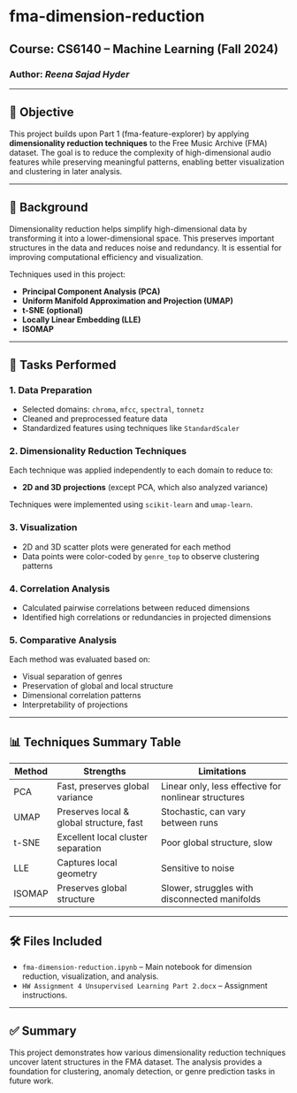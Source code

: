 
# fma-dimension-reduction
## Course: CS6140 – Machine Learning (Fall 2024)

### Author: *Reena Sajad Hyder*  

---

## 📌 Objective

This project builds upon Part 1 (fma-feature-explorer) by applying **dimensionality reduction techniques** to the Free Music Archive (FMA) dataset. The goal is to reduce the complexity of high-dimensional audio features while preserving meaningful patterns, enabling better visualization and clustering in later analysis.

---

## 🧠 Background

Dimensionality reduction helps simplify high-dimensional data by transforming it into a lower-dimensional space. This preserves important structures in the data and reduces noise and redundancy. It is essential for improving computational efficiency and visualization.

Techniques used in this project:
- **Principal Component Analysis (PCA)**
- **Uniform Manifold Approximation and Projection (UMAP)**
- **t-SNE (optional)**
- **Locally Linear Embedding (LLE)**
- **ISOMAP**

---

## 🔧 Tasks Performed

### 1. Data Preparation
- Selected domains: `chroma`, `mfcc`, `spectral`, `tonnetz`
- Cleaned and preprocessed feature data
- Standardized features using techniques like `StandardScaler`

### 2. Dimensionality Reduction Techniques
Each technique was applied independently to each domain to reduce to:
- **2D and 3D projections** (except PCA, which also analyzed variance)

Techniques were implemented using `scikit-learn` and `umap-learn`.

### 3. Visualization
- 2D and 3D scatter plots were generated for each method
- Data points were color-coded by `genre_top` to observe clustering patterns

### 4. Correlation Analysis
- Calculated pairwise correlations between reduced dimensions
- Identified high correlations or redundancies in projected dimensions

### 5. Comparative Analysis
Each method was evaluated based on:
- Visual separation of genres
- Preservation of global and local structure
- Dimensional correlation patterns
- Interpretability of projections

---

## 📊 Techniques Summary Table

| Method | Strengths | Limitations |
|--------|-----------|-------------|
| PCA | Fast, preserves global variance | Linear only, less effective for nonlinear structures |
| UMAP | Preserves local & global structure, fast | Stochastic, can vary between runs |
| t-SNE | Excellent local cluster separation | Poor global structure, slow |
| LLE | Captures local geometry | Sensitive to noise |
| ISOMAP | Preserves global structure | Slower, struggles with disconnected manifolds |

---

## 🛠 Files Included

- `fma-dimension-reduction.ipynb` – Main notebook for dimension reduction, visualization, and analysis.
- `HW Assignment 4 Unsupervised Learning Part 2.docx` – Assignment instructions.

---

## ✅ Summary

This project demonstrates how various dimensionality reduction techniques uncover latent structures in the FMA dataset. The analysis provides a foundation for clustering, anomaly detection, or genre prediction tasks in future work.
